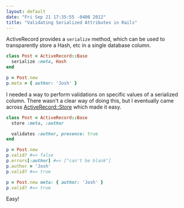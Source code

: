 ```yaml
---
layout: default
date: "Fri Sep 21 17:35:55 -0400 2012"
title: "Validating Serialized Attributes in Rails"
---
```


ActiveRecord provides a `serialize` method, which can be used to transparently
store a Hash, etc in a single database column.

```ruby
class Post < ActiveRecord::Base
  serialize :meta, Hash
end

p = Post.new
p.meta = { author: 'Josh' }
```

I needed a way to perform validations on specific values of a serialized
column. There wasn't a clear way of doing this, but I eventually came across
[ActiveRecord::Store](http://api.rubyonrails.org/classes/ActiveRecord/Store/ClassMethods.html)
which made it easy.

```ruby
class Post < ActiveRecord::Base
  store :meta, :author

  validates :author, presence: true
end

p = Post.new
p.valid? #=> false
p.errors[:author] #=> ["can't be blank"]
p.author = 'Josh'
p.valid? #=> true

p = Post.new meta: { author: 'Josh' }
p.valid? #=> true
```

Easy!
